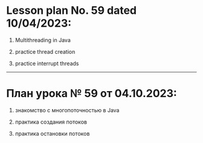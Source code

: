 # Lesson plan No. 59 dated 10/04/2023:

1. Multithreading in Java 

2. practice thread creation

3. practice interrupt threads

_________________________________________________

# План урока № 59 от 04.10.2023:

1. знакомство с многопоточностью в Java

2. практика создания потоков

3. практика остановки потоков